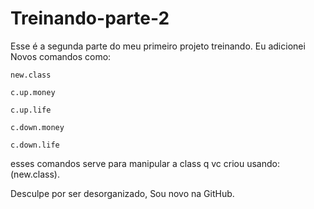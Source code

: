 # Treinando-parte-2

Esse é a segunda parte do meu primeiro projeto treinando.
Eu adicionei Novos comandos como:

```
new.class

c.up.money

c.up.life

c.down.money

c.down.life
```

esses comandos serve para manipular a class q vc criou usando: (new.class).

Desculpe por ser desorganizado, Sou novo na GitHub.
